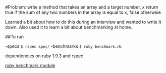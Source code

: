 #Problem:
write a method that takes an array and a target number, x
return true if the sum of any two numbers in the array
is equal to x, false otherwise

Learned a bit about how to do this during an interview and wanted to write it down. Also used it to learn a bit about benchmarking at home.

##To run 

-specs `$ rspec spec/`
-benchmarks `$ ruby benchmark.rb`

dependencies on ruby 1.9.3 and rspec


[ruby benchmark module](http://www.ruby-doc.org/stdlib-1.9.3/libdoc/benchmark/rdoc/Benchmark.html#method-c-benchmark)